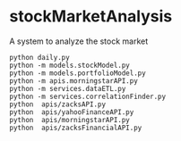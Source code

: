 # stockMarketAnalysis
A system to analyze the stock market



```
python daily.py
python -m models.stockModel.py
python -m models.portfolioModel.py
python -m apis.morningstarAPI.py
python -m services.dataETL.py
python -m services.correlationFinder.py
python  apis/zacksAPI.py
python  apis/yahooFinanceAPI.py
python  apis/morningstarAPI.py
python  apis/zacksFinancialAPI.py
```